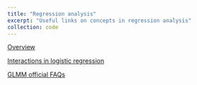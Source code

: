 ```yaml
---
title: "Regression analysis"
excerpt: "Useful links on concepts in regression analysis"
collection: code
---
```

[Overview](https://slcladal.github.io/regression.html#22_Mixed-Effects_Binomial_Logistic_Regression)

[Interactions in logistic regression](https://janhove.github.io/analysis/2019/08/07/interactions-logistic)

[GLMM official FAQs](https://bbolker.github.io/mixedmodels-misc/glmmFAQ.html#methods-for-testing-single-parameters)

